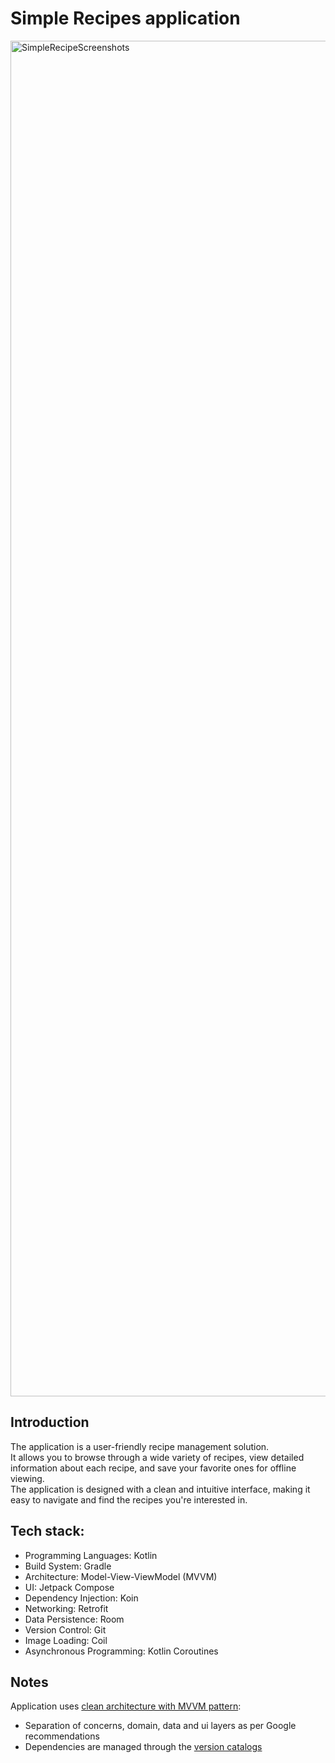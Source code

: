 # Simple Recipes application
<img width="2169" alt="SimpleRecipeScreenshots" src="https://github.com/deptagency/SimpleRecipes/assets/106693516/72415185-bd39-4cc5-8235-b6f6bfa92f9f">

## Introduction 

The application is a user-friendly recipe management solution.  
It allows you to browse through a wide variety of recipes, view detailed information about each recipe, and save your favorite ones for offline viewing.  
The application is designed with a clean and intuitive interface, making it easy to navigate and find the recipes you're interested in.  


## Tech stack:

- Programming Languages: Kotlin
- Build System: Gradle
- Architecture: Model-View-ViewModel (MVVM)
- UI: Jetpack Compose
- Dependency Injection: Koin
- Networking: Retrofit
- Data Persistence: Room
- Version Control: Git
- Image Loading: Coil
- Asynchronous Programming: Kotlin Coroutines


## Notes
Application uses [clean architecture with MVVM pattern](https://developer.android.com/topic/architecture):
- Separation of concerns, domain, data and ui layers as per Google recommendations
- Dependencies are managed through the [version catalogs](https://developer.android.com/build/migrate-to-catalogs)
